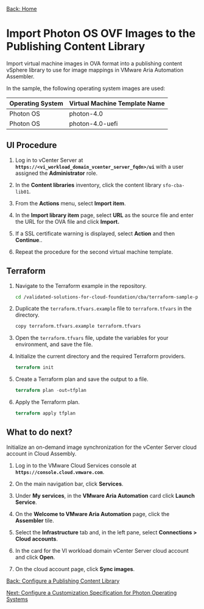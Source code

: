 [Back: Home](README.md)

# Import Photon OS OVF Images to the Publishing Content Library

Import virtual machine images in OVA format into a publishing content vSphere library to use for image mappings in VMware Aria Automation Assembler.

In the sample, the following operating system images are used:

   | **Operating System** | **Virtual Machine Template Name** |
   | :-                   | :-                                |
   | Photon OS            | photon-4.0                        |
   | Photon OS            | photon-4.0-uefi                   |

## UI Procedure

1. Log in to vCenter Server at **`https://<vi_workload_domain_vcenter_server_fqdn>/ui`** with a user assigned the **Administrator** role.

2. In the **Content libraries** inventory, click the content library `sfo-cba-lib01`.

3. From the **Actions** menu, select **Import item**.

4. In the **Import library item** page, select **URL** as the source file and enter the URL for the OVA file and click **Import.**

5. If a SSL certificate warning is displayed, select **Action** and then **Continue**..

6. Repeat the procedure for the second virtual machine template.

## Terraform

1. Navigate to the Terraform example in the repository.

   ```bash
   cd /validated-solutions-for-cloud-foundation/cba/terraform-sample-project/02-vsphere-content-library-items
   ```

2. Duplicate the `terraform.tfvars.example` file to `terraform.tfvars` in the directory.

   ```bash
   copy terraform.tfvars.example terraform.tfvars
   ```

3. Open the `terraform.tfvars` file, update the variables for your environment, and save the file.

4. Initialize the current directory and the required Terraform providers.

   ```terraform
   terraform init
   ```

5. Create a Terraform plan and save the output to a file.

   ```terraform
   terraform plan -out=tfplan
   ```  

6. Apply the Terraform plan.

   ```terraform
   terraform apply tfplan
   ```

## What to do next?

Initialize an on-demand image synchronization for the vCenter Server cloud account in Cloud Assembly.

1. Log in to the VMware Cloud Services console at **`https://console.cloud.vmware.com`**.

2. On the main navigation bar, click **Services**.

3. Under **My services**, in the **VMware Aria Automation** card click **Launch Service**.

4. On the **Welcome to VMware Aria Automation** page, click the **Assembler** tile.

5. Select the **Infrastructure** tab and, in the left pane, select **Connections > Cloud accounts**.

6. In the card for the VI workload domain vCenter Server cloud account and click **Open**.

7. On the cloud account page, click **Sync images**.

[Back: Configure a Publishing Content Library](1-configure-content-libraries)

[Next: Configure a Customization Specification for Photon Operating Systems](3-configure-custom-specs.md)
